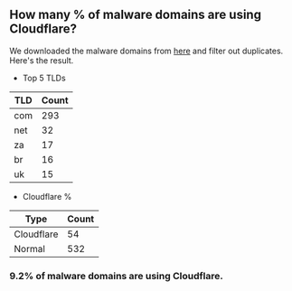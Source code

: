 ## How many % of malware domains are using Cloudflare?


We downloaded the malware domains from [here](https://urlhaus.abuse.ch) and filter out duplicates.
Here's the result.


[//]: # (start replacement)


- Top 5 TLDs

| TLD | Count |
| --- | --- |
| com | 293 |
| net | 32 |
| za | 17 |
| br | 16 |
| uk | 15 |


- Cloudflare %

| Type | Count |
| --- | --- |
| Cloudflare | 54 |
| Normal | 532 |


### 9.2% of malware domains are using Cloudflare.